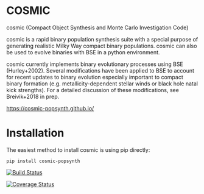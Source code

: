 # COSMIC
cosmic (Compact Object Synthesis and Monte Carlo Investigation Code)

cosmic is a rapid binary population synthesis suite with a special purpose of generating realistic Milky Way compact binary populations. cosmic can also be used to evolve binaries with BSE in a python environment.

cosmic currently implements binary evolutionary processes using BSE (Hurley+2002). Several modifications have been applied to BSE to account for recent updates to binary evolution especially important to compact binary formation (e.g. metallicity-dependent stellar winds or black hole natal kick strengths). For a detailed discussion of these modifications, see Breivik+2018 in prep.

<https://cosmic-popsynth.github.io/>

# Installation

The easiest method to install cosmic is using pip directly:

```
pip install cosmic-popsynth
```

[![Build Status](https://travis-ci.org/COSMIC-PopSynth/COSMIC.svg?branch=develop)](https://travis-ci.org/COSMIC-PopSynth/COSMIC)

[![Coverage Status](https://coveralls.io/repos/github/COSMIC-PopSynth/COSMIC/badge.svg?branch=develop)](https://coveralls.io/github/COSMIC-PopSynth/COSMIC?branch=develop)

